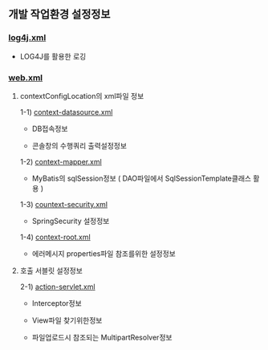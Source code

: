 ## 개발 작업환경 설정정보

### <a href="https://github.com/Taesan94/OurNeighborhoodEvent/blob/master/src/main/resources/log4j.xml"> log4j.xml </a>

- LOG4J를 활용한 로깅

### <a href="https://github.com/Taesan94/OurNeighborhoodEvent/blob/master/src/main/webapp/WEB-INF/web.xml"> web.xml </a>

  1. contextConfigLocation의 xml파일 정보

      1-1) <a href="https://github.com/Taesan94/OurNeighborhoodEvent/blob/master/src/main/resources/config/spring/Sample_context-datasource_for_Git.xml"> context-datasource.xml </a>

       - DB접속정보

       - 콘솔창의 수행쿼리 출력설정정보

      1-2) <a href="https://github.com/Taesan94/OurNeighborhoodEvent/blob/master/src/main/resources/config/spring/context-mapper.xml"> context-mapper.xml </a>

      - MyBatis의 sqlSession정보 ( DAO파일에서 SqlSessionTemplate클래스 활용 )
      
      1-3) <a href="https://github.com/Taesan94/OurNeighborhoodEvent/blob/master/src/main/resources/config/spring/context-security.xml"> countext-security.xml </a>

      - SpringSecurity 설정정보
      
      1-4) <a href="https://github.com/Taesan94/OurNeighborhoodEvent/blob/master/src/main/resources/config/spring/context-root.xml"> context-root.xml </a>

      - 에러메시지 properties파일 참조를위한 설정정보


  2. 호출 서블릿 설정정보

      2-1) <a href="https://github.com/Taesan94/OurNeighborhoodEvent/blob/master/src/main/webapp/WEB-INF/config/action-servlet.xml"> action-servlet.xml </a>
      
      - Interceptor정보

      - View파일 찾기위한정보

      - 파일업로드시 참조되는 MultipartResolver정보

